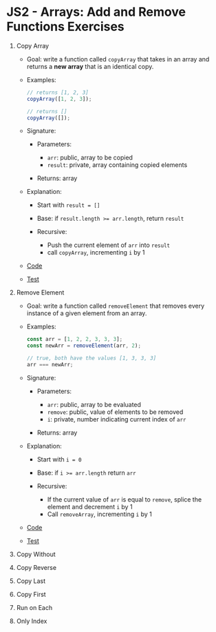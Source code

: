 # JS2 - Arrays: Add and Remove Functions Exercises

1.  Copy Array

    - Goal: write a function called `copyArray` that takes in an array and returns a **new array** that is an identical copy.
    - Examples:

      ```js
      // returns [1, 2, 3]
      copyArray([1, 2, 3]);

      // returns []
      copyArray([]);
      ```

    - Signature:

      - Parameters:

        - `arr`: public, array to be copied
        - `result`: private, array containing copied elements

      - Returns: array

    - Explanation:

      - Start with `result = []`
      - Base: if `result.length >= arr.length`, return `result`
      - Recursive:

        - Push the current element of `arr` into `result`
        - call `copyArray`, incrementing `i` by 1

    - [Code](copy-array.js)
    - [Test](copy-array.test.js)

2.  Remove Element

    - Goal: write a function called `removeElement` that removes every instance of a given element from an array.
    - Examples:

      ```js
      const arr = [1, 2, 2, 3, 3, 3];
      const newArr = removeElement(arr, 2);

      // true, both have the values [1, 3, 3, 3]
      arr === newArr;
      ```

    - Signature:

      - Parameters:

        - `arr`: public, array to be evaluated
        - `remove`: public, value of elements to be removed
        - `i`: private, number indicating current index of `arr`

      - Returns: array

    - Explanation:

      - Start with `i = 0`
      - Base: if `i >= arr.length` return `arr`
      - Recursive:

        - If the current value of `arr` is equal to `remove`, splice the element and decrement `i` by 1
        - Call `removeArray`, incrementing `i` by 1

    - [Code](remove-element.js)
    - [Test](remove-element.test.js)

3.  Copy Without
4.  Copy Reverse
5.  Copy Last
6.  Copy First
7.  Run on Each
8.  Only Index
